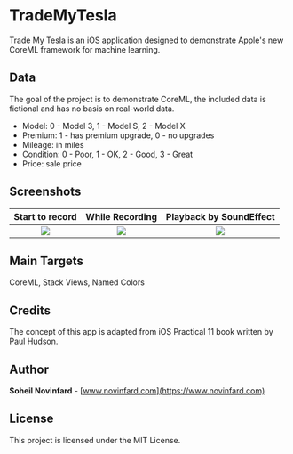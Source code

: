 # TradeMyTesla
Trade My Tesla is an iOS application designed to demonstrate Apple's new CoreML framework for machine learning.

## Data

The goal of the project is to demonstrate CoreML, the included data is fictional and has no basis on real-world data.

- Model: 0 - Model 3, 1 - Model S, 2 - Model X
- Premium: 1 - has premium upgrade, 0 - no upgrades
- Mileage: in miles
- Condition: 0 - Poor, 1 - OK, 2 - Good, 3 - Great
- Price: sale price

## Screenshots
|  Start to record |  While Recording |  Playback by SoundEffect |
| :------------: | :------------: | :------------: |
|  [![](http://www.novinfard.com/media/gitshots/PI11-trademytesla-1.png)](http://www.novinfard.com/media/gitshots/PI11-trademytesla-1.png) |  [![](http://www.novinfard.com/media/gitshots/PI11-trademytesla-2.png)](http://www.novinfard.com/media/gitshots/PI11-trademytesla-2.png) |  [![](http://www.novinfard.com/media/gitshots/PI11-trademytesla-3.png)](http://www.novinfard.com/media/gitshots/PI11-trademytesla-3.png)|

## Main Targets
CoreML, Stack Views, Named Colors

## Credits
The concept of this app is adapted from iOS Practical 11 book written by Paul Hudson.

## Author
**Soheil Novinfard** - [www.novinfard.com](https://www.novinfard.com)

## License
This project is licensed under the MIT License.